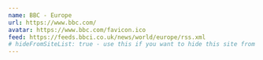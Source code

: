 ```yaml
---
name: BBC - Europe
url: https://www.bbc.com/
avatar: https://www.bbc.com/favicon.ico
feed: https://feeds.bbci.co.uk/news/world/europe/rss.xml
# hideFromSiteList: true - use this if you want to hide this site from the list of sites on this page: https://eleventy-m10y.lkmt.us/sites/
---
```

